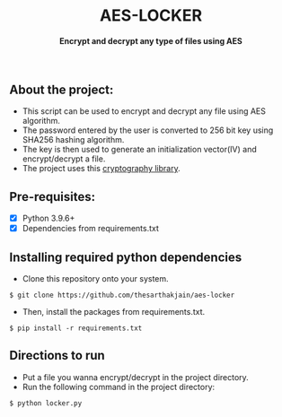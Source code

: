 <p align="center">
	<h1 align="center"> AES-LOCKER </h1>
	<h4 align="center"> Encrypt and decrypt any type of files using AES <h4>
</p>
<br>

## About the project:
- This script can be used to encrypt and decrypt any file using AES algorithm.
- The password entered by the user is converted to 256 bit key using SHA256 hashing algorithm.
- The key is then used to generate an initialization vector(IV) and encrypt/decrypt a file.
- The project uses this [cryptography library](https://github.com/pyca/cryptography).

## Pre-requisites:
- [X] Python 3.9.6+
- [X] Dependencies from requirements.txt

## Installing required python dependencies
- Clone this repository onto your system.
```
$ git clone https://github.com/thesarthakjain/aes-locker
```
- Then, install the packages from requirements.txt.
```
$ pip install -r requirements.txt
```

## Directions to run
- Put a file you wanna encrypt/decrypt in the project directory.
- Run the following command in the project directory:
```
$ python locker.py
```

